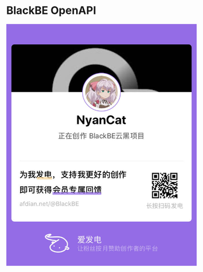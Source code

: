 # BlackBE OpenAPI

[![blakcbe](docs/static/62647D4F4F9A4F718371684759A80DF3.png)](https://afdian.net/@BlackBE)